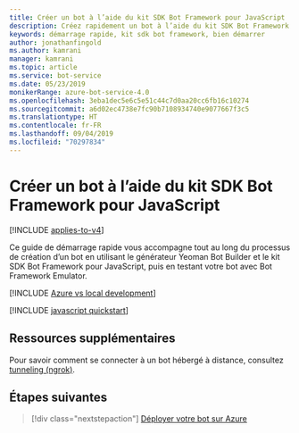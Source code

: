 ```yaml
---
title: Créer un bot à l’aide du kit SDK Bot Framework pour JavaScript | Microsoft Docs
description: Créez rapidement un bot à l’aide du kit SDK Bot Framework pour JavaScript.
keywords: démarrage rapide, kit sdk bot framework, bien démarrer
author: jonathanfingold
ms.author: kamrani
manager: kamrani
ms.topic: article
ms.service: bot-service
ms.date: 05/23/2019
monikerRange: azure-bot-service-4.0
ms.openlocfilehash: 3eba1dec5e6c5e51c44c7d0aa20cc6fb16c10274
ms.sourcegitcommit: a6d02ec4738e7fc90b7108934740e9077667f3c5
ms.translationtype: HT
ms.contentlocale: fr-FR
ms.lasthandoff: 09/04/2019
ms.locfileid: "70297834"
---
```

# <a name="create-a-bot-with-the-bot-framework-sdk-for-javascript"></a>Créer un bot à l’aide du kit SDK Bot Framework pour JavaScript

[!INCLUDE [applies-to-v4](../includes/applies-to.md)]

Ce guide de démarrage rapide vous accompagne tout au long du processus de création d’un bot en utilisant le générateur Yeoman Bot Builder et le kit SDK Bot Framework pour JavaScript, puis en testant votre bot avec Bot Framework Emulator.

[!INCLUDE [Azure vs local development](~/includes/snippet-quickstart-paths.md)]

[!INCLUDE [javascript quickstart](~/includes/quickstart-javascript.md)]

## <a name="additional-resources"></a>Ressources supplémentaires

Pour savoir comment se connecter à un bot hébergé à distance, consultez [tunneling (ngrok)](https://github.com/Microsoft/BotFramework-Emulator/wiki/Tunneling-(ngrok)).

## <a name="next-steps"></a>Étapes suivantes

> [!div class="nextstepaction"]
> [Déployer votre bot sur Azure](../bot-builder-deploy-az-cli.md)
